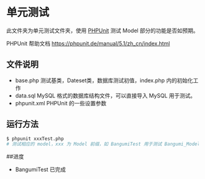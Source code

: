 # 单元测试
此文件夹为单元测试文件夹，使用 [PHPUnit](https://phpunit.de/) 测试 Model 部分的功能是否如预期。

PHPUnit 帮助文档 https://phpunit.de/manual/5.1/zh_cn/index.html

## 文件说明

+ base.php
  测试基类，Dateset类，数据库测试初值，index.php 内的初始化工作
+ data.sql
  MySQL 格式的数据库结构文件，可以直接导入 MySQL 用于测试。
+ phpunit.xml
  PHPUnit 的一些设置参数

## 运行方法

```bash
$ phpunit xxxTest.php
# 测试相应的 model，xxx 为 Model 前缀，如 BangumiTest 用于测试 Bangumi_Model
```

##进度

+ BangumiTest 已完成
